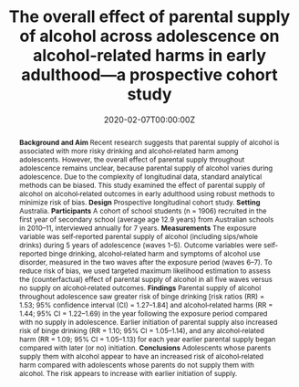 ﻿---
abstract: "
**Background and Aim**
Recent research suggests that parental supply of alcohol is associated with more risky drinking and alcohol‐related harm among adolescents. However, the overall effect of parental supply throughout adolescence remains unclear, because parental supply of alcohol varies during adolescence. Due to the complexity of longitudinal data, standard analytical methods can be biased. This study examined the effect of parental supply of alcohol on alcohol‐related outcomes in early adulthood using robust methods to minimize risk of bias.  
**Design**
Prospective longitudinal cohort study.  
**Setting**
Australia.  
**Participants**
A cohort of school students (n = 1906) recruited in the first year of secondary school (average age 12.9 years) from Australian schools in 2010–11, interviewed annually for 7 years.  
**Measurements**
The exposure variable was self‐reported parental supply of alcohol (including sips/whole drinks) during 5 years of adolescence (waves 1–5). Outcome variables were self‐reported binge drinking, alcohol‐related harm and symptoms of alcohol use disorder, measured in the two waves after the exposure period (waves 6–7). To reduce risk of bias, we used targeted maximum likelihood estimation to assess the (counterfactual) effect of parental supply of alcohol in all five waves versus no supply on alcohol‐related outcomes.  
**Findings**
Parental supply of alcohol throughout adolescence saw greater risk of binge drinking [risk ratios (RR) = 1.53; 95% confidence interval (CI) = 1.27–1.84] and alcohol‐related harms (RR = 1.44; 95% CI = 1.22–1.69) in the year following the exposure period compared with no supply in adolescence. Earlier initiation of parental supply also increased risk of binge drinking (RR = 1.10; 95% CI = 1.05–1.14), and any alcohol‐related harm (RR = 1.09; 95% CI = 1.05–1.13) for each year earlier parental supply began compared with later (or no) initiation.  
**Conclusions**
Adolescents whose parents supply them with alcohol appear to have an increased risk of alcohol‐related harm compared with adolescents whose parents do not supply them with alcohol. The risk appears to increase with earlier initiation of supply."
authors:
- admin
- Timothy Dobbins
- Raimondo Bruno
- Amy Peacock
- Veronica Boland
- Wing See Yuen
- Alexandra Aiken
- Louisa Degenhardt
- Kypros Kypri
- Tim Slade
- Delyse Hutchinson
- Jackob Najman
- Nyanda McBride
- John Horwood
- Jim McCambridge
- Richard P Mattick
date: "2020-02-07T00:00:00Z"
doi: "10.1111/add.15005"
featured: false
image:
  caption: 'Image credit: [**DRINKWISE**]'
  focal_point: ""
  preview_only: false
projects:
- APSALS
publication: 'Addiction'
publication_short: ""
publication_types:
- "2"
publishDate: "2020-02-07T00:00:00Z"
summary: An analysis of the joint effect of parental supply of alcohol over adolescence, using targeted maximum likelihood estimation.
tags:
- Alcohol
- Adolescence
- Longitudinal cohort study
url_source: "https://onlinelibrary.wiley.com/doi/abs/10.1111/add.15005"
title: "The overall effect of parental supply of alcohol across adolescence on alcohol‐related harms in early adulthood—a prospective cohort study"
---
